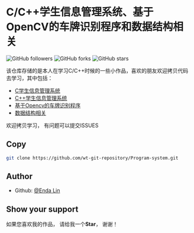 # C/C++学生信息管理系统、基于OpenCV的车牌识别程序和数据结构相关
![GitHub followers](https://img.shields.io/github/followers/wt-git-repository.svg?style=plastic)
![GitHub forks](https://img.shields.io/github/forks/wt-git-repository/Program-system.svg?label=forks&style=plastic)
![GitHub stars](https://img.shields.io/github/stars/wt-git-repository/Program-system.svg?style=plastic)

该仓库存储的是本人在学习C/C++时候的一些小作品，喜欢的朋友欢迎拷贝代码去学习，其中包括：
- [C学生信息管理系统](https://github.com/wt-git-repository/Program-system/tree/master/C%E5%AD%A6%E7%94%9F%E7%AE%A1%E7%90%86%E7%B3%BB%E7%BB%9F)
- [C++学生信息管理系统](https://github.com/wt-git-repository/Program-system/tree/master/C%2B%2B%E5%AD%A6%E7%94%9F%E7%AE%A1%E7%90%86%E7%B3%BB%E7%BB%9F)
- [基于Opencv的车牌识别程序](https://github.com/wt-git-repository/Program-system/tree/master/%E5%9F%BA%E4%BA%8EOpencv%E7%9A%84%E8%BD%A6%E7%89%8C%E8%AF%86%E5%88%AB%E7%A8%8B%E5%BA%8F)
- [数据结构相关](https://github.com/wt-git-repository/Program-system/tree/master/Data%20structure/code)

欢迎拷贝学习， 有问题可以提交ISSUES

## Copy
```bash
git clone https://github.com/wt-git-repository/Program-system.git
```

## Author
- Github: [@Enda Lin](https://github.com/wt-git-repository)

## Show your support
如果您喜欢我的作品， 请给我一个**Star**， 谢谢！

